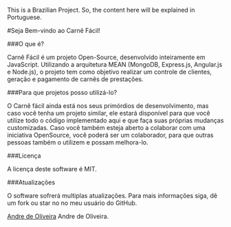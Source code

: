 This is a Brazilian Project. So, the content here will be explained in Portuguese. 

#Seja Bem-vindo ao Carnê Fácil!

###O que é?

Carnê Fácil é um projeto Open-Source, desenvolvido inteiramente em JavaScript. Utilizando a arquitetura MEAN (MongoDB, Express.js, Angular.js e Node.js), o projeto tem como objetivo realizar um controle de clientes, geração e pagamento de carnês de prestações.

###Para que projetos posso utilizá-lo?

O Carnê fácil ainda está nos seus primórdios de desenvolvimento, mas caso você tenha um projeto similar, ele estará disponível para que você utilize todo o código implementado aqui e que faça suas próprias mudanças customizadas. Caso você também esteja aberto a colaborar com uma iniciativa OpenSource, você poderá ser um colaborador, para que outras pessoas também o utilizem e possam melhora-lo.


###Licença

A licença deste software é MIT.


###Atualizações

O software sofrerá multiplas atualizações. Para mais informações siga, dê um fork ou star no no meu usuário do GitHub.

[Andre de Oliveira](https://github.com/andredeloliveira) Andre de Oliveira.